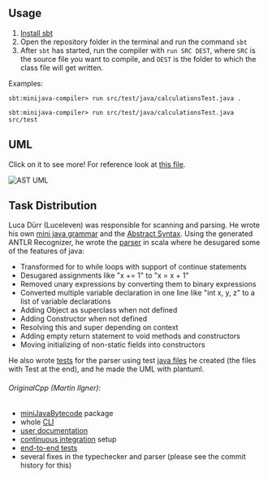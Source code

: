 ## Usage

1. [Install sbt](https://www.scala-sbt.org/download/)
2. Open the repository folder in the terminal and run the command `sbt`
3. After `sbt` has started, run the compiler with `run SRC DEST`, where `SRC` is the source file you want to compile, and `DEST` is the folder to which the class file will get written.

Examples:

```
sbt:minijava-compiler> run src/test/java/calculationsTest.java .
```

```
sbt:minijava-compiler> run src/test/java/calculationsTest.java src/test
```

## UML

Click on it to see more! For reference look at [this file](https://github.com/compilerbau-teamsuper/minijava-compiler/blob/main/src/main/scala/miniJavaParser/AST.scala).

![AST UML](http://www.plantuml.com/plantuml/proxy?cache=no&fmt=svg&src=https://raw.githubusercontent.com/compilerbau-teamsuper/minijava-compiler/main/UML/UML.puml)

## Task Distribution

Luca Dürr (Luceleven) was responsible for scanning and parsing. He wrote his own [mini java grammar](https://github.com/compilerbau-teamsuper/minijava-compiler/blob/main/src/main/java/miniJavaParser/miniJava.g4) and the [Abstract Syntax](https://github.com/compilerbau-teamsuper/minijava-compiler/blob/main/src/main/scala/miniJavaParser/AST.scala).
Using the generated ANTLR Recognizer, he wrote the [parser](https://github.com/compilerbau-teamsuper/minijava-compiler/blob/main/src/main/scala/miniJavaParser/parser.scala) in scala where he desugared some of the features of java: 
- Transformed for to while loops with support of continue statements
- Desugared assignments like "x += 1" to "x = x + 1"
- Removed unary expressions by converting them to binary expressions
- Converted multiple variable declaration in one line like "int x, y, z" to a list of variable declarations 
- Adding Object as superclass when not defined
- Adding Constructor when not defined
- Resolving this and super depending on context
- Adding empty return statement to void methods and constructors
- Moving initializing of non-static fields into constructors

He also wrote [tests](https://github.com/compilerbau-teamsuper/minijava-compiler/blob/main/src/test/scala/parserTest.scala) for the parser using test [java files](https://github.com/compilerbau-teamsuper/minijava-compiler/tree/main/src/test/java) he created (the files with Test at the end), and he made the UML with plantuml.


###### OriginalCpp (Martin Ilgner):
- [miniJavaBytecode](https://github.com/compilerbau-teamsuper/minijava-compiler/tree/main/src/main/scala/miniJavaBytecode) package
- whole [CLI](https://github.com/compilerbau-teamsuper/minijava-compiler/blob/main/src/main/scala/main.scala)
- [user documentation](#Usage)
- [continuous integration](https://github.com/compilerbau-teamsuper/minijava-compiler/blob/main/.github/workflows/scala.yaml) setup
- [end-to-end tests](https://github.com/compilerbau-teamsuper/minijava-compiler/blob/main/src/test/scala/endToEnd.scala)
- several fixes in the typechecker and parser (please see the commit history for this)
